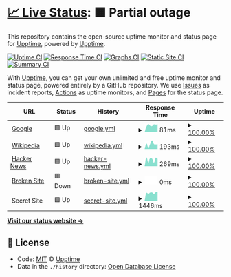 # [📈 Live Status](https://demo.upptime.js.org): <!--live status--> **🟧 Partial outage**

This repository contains the open-source uptime monitor and status page for [Upptime](https://upptime.js.org), powered by [Upptime](https://github.com/upptime/upptime).

[![Uptime CI](https://github.com/koj-co/upptime/workflows/Uptime%20CI/badge.svg)](https://github.com/koj-co/upptime/actions?query=workflow%3A%22Uptime+CI%22)
[![Response Time CI](https://github.com/koj-co/upptime/workflows/Response%20Time%20CI/badge.svg)](https://github.com/koj-co/upptime/actions?query=workflow%3A%22Response+Time+CI%22)
[![Graphs CI](https://github.com/koj-co/upptime/workflows/Graphs%20CI/badge.svg)](https://github.com/koj-co/upptime/actions?query=workflow%3A%22Graphs+CI%22)
[![Static Site CI](https://github.com/koj-co/upptime/workflows/Static%20Site%20CI/badge.svg)](https://github.com/koj-co/upptime/actions?query=workflow%3A%22Static+Site+CI%22)
[![Summary CI](https://github.com/koj-co/upptime/workflows/Summary%20CI/badge.svg)](https://github.com/koj-co/upptime/actions?query=workflow%3A%22Summary+CI%22)

With [Upptime](https://upptime.js.org), you can get your own unlimited and free uptime monitor and status page, powered entirely by a GitHub repository. We use [Issues](https://github.com/upptime/upptime/issues) as incident reports, [Actions](https://github.com/k-hal/upptime/actions) as uptime monitors, and [Pages](https://demo.upptime.js.org) for the status page.

<!--start: status pages-->
<!-- This summary is generated by Upptime (https://github.com/upptime/upptime) -->
<!-- Do not edit this manually, your changes will be overwritten -->
<!-- prettier-ignore -->
| URL | Status | History | Response Time | Uptime |
| --- | ------ | ------- | ------------- | ------ |
| <img alt="" src="https://icons.duckduckgo.com/ip3/www.google.com.ico" height="13"> [Google](https://www.google.com) | 🟩 Up | [google.yml](https://github.com/k-hal/upptime/commits/HEAD/history/google.yml) | <details><summary><img alt="Response time graph" src="./graphs/google/response-time-week.png" height="20"> 81ms</summary><br><a href="https://k-hal.github.io/upptime/history/google"><img alt="Response time 105" src="https://img.shields.io/endpoint?url=https%3A%2F%2Fraw.githubusercontent.com%2Fk-hal%2Fupptime%2FHEAD%2Fapi%2Fgoogle%2Fresponse-time.json"></a><br><a href="https://k-hal.github.io/upptime/history/google"><img alt="24-hour response time 90" src="https://img.shields.io/endpoint?url=https%3A%2F%2Fraw.githubusercontent.com%2Fk-hal%2Fupptime%2FHEAD%2Fapi%2Fgoogle%2Fresponse-time-day.json"></a><br><a href="https://k-hal.github.io/upptime/history/google"><img alt="7-day response time 81" src="https://img.shields.io/endpoint?url=https%3A%2F%2Fraw.githubusercontent.com%2Fk-hal%2Fupptime%2FHEAD%2Fapi%2Fgoogle%2Fresponse-time-week.json"></a><br><a href="https://k-hal.github.io/upptime/history/google"><img alt="30-day response time 82" src="https://img.shields.io/endpoint?url=https%3A%2F%2Fraw.githubusercontent.com%2Fk-hal%2Fupptime%2FHEAD%2Fapi%2Fgoogle%2Fresponse-time-month.json"></a><br><a href="https://k-hal.github.io/upptime/history/google"><img alt="1-year response time 107" src="https://img.shields.io/endpoint?url=https%3A%2F%2Fraw.githubusercontent.com%2Fk-hal%2Fupptime%2FHEAD%2Fapi%2Fgoogle%2Fresponse-time-year.json"></a></details> | <details><summary><a href="https://k-hal.github.io/upptime/history/google">100.00%</a></summary><a href="https://k-hal.github.io/upptime/history/google"><img alt="All-time uptime 100.00%" src="https://img.shields.io/endpoint?url=https%3A%2F%2Fraw.githubusercontent.com%2Fk-hal%2Fupptime%2FHEAD%2Fapi%2Fgoogle%2Fuptime.json"></a><br><a href="https://k-hal.github.io/upptime/history/google"><img alt="24-hour uptime 100.00%" src="https://img.shields.io/endpoint?url=https%3A%2F%2Fraw.githubusercontent.com%2Fk-hal%2Fupptime%2FHEAD%2Fapi%2Fgoogle%2Fuptime-day.json"></a><br><a href="https://k-hal.github.io/upptime/history/google"><img alt="7-day uptime 100.00%" src="https://img.shields.io/endpoint?url=https%3A%2F%2Fraw.githubusercontent.com%2Fk-hal%2Fupptime%2FHEAD%2Fapi%2Fgoogle%2Fuptime-week.json"></a><br><a href="https://k-hal.github.io/upptime/history/google"><img alt="30-day uptime 100.00%" src="https://img.shields.io/endpoint?url=https%3A%2F%2Fraw.githubusercontent.com%2Fk-hal%2Fupptime%2FHEAD%2Fapi%2Fgoogle%2Fuptime-month.json"></a><br><a href="https://k-hal.github.io/upptime/history/google"><img alt="1-year uptime 100.00%" src="https://img.shields.io/endpoint?url=https%3A%2F%2Fraw.githubusercontent.com%2Fk-hal%2Fupptime%2FHEAD%2Fapi%2Fgoogle%2Fuptime-year.json"></a></details>
| <img alt="" src="https://icons.duckduckgo.com/ip3/en.wikipedia.org.ico" height="13"> [Wikipedia](https://en.wikipedia.org) | 🟩 Up | [wikipedia.yml](https://github.com/k-hal/upptime/commits/HEAD/history/wikipedia.yml) | <details><summary><img alt="Response time graph" src="./graphs/wikipedia/response-time-week.png" height="20"> 193ms</summary><br><a href="https://k-hal.github.io/upptime/history/wikipedia"><img alt="Response time 198" src="https://img.shields.io/endpoint?url=https%3A%2F%2Fraw.githubusercontent.com%2Fk-hal%2Fupptime%2FHEAD%2Fapi%2Fwikipedia%2Fresponse-time.json"></a><br><a href="https://k-hal.github.io/upptime/history/wikipedia"><img alt="24-hour response time 188" src="https://img.shields.io/endpoint?url=https%3A%2F%2Fraw.githubusercontent.com%2Fk-hal%2Fupptime%2FHEAD%2Fapi%2Fwikipedia%2Fresponse-time-day.json"></a><br><a href="https://k-hal.github.io/upptime/history/wikipedia"><img alt="7-day response time 193" src="https://img.shields.io/endpoint?url=https%3A%2F%2Fraw.githubusercontent.com%2Fk-hal%2Fupptime%2FHEAD%2Fapi%2Fwikipedia%2Fresponse-time-week.json"></a><br><a href="https://k-hal.github.io/upptime/history/wikipedia"><img alt="30-day response time 186" src="https://img.shields.io/endpoint?url=https%3A%2F%2Fraw.githubusercontent.com%2Fk-hal%2Fupptime%2FHEAD%2Fapi%2Fwikipedia%2Fresponse-time-month.json"></a><br><a href="https://k-hal.github.io/upptime/history/wikipedia"><img alt="1-year response time 204" src="https://img.shields.io/endpoint?url=https%3A%2F%2Fraw.githubusercontent.com%2Fk-hal%2Fupptime%2FHEAD%2Fapi%2Fwikipedia%2Fresponse-time-year.json"></a></details> | <details><summary><a href="https://k-hal.github.io/upptime/history/wikipedia">100.00%</a></summary><a href="https://k-hal.github.io/upptime/history/wikipedia"><img alt="All-time uptime 100.00%" src="https://img.shields.io/endpoint?url=https%3A%2F%2Fraw.githubusercontent.com%2Fk-hal%2Fupptime%2FHEAD%2Fapi%2Fwikipedia%2Fuptime.json"></a><br><a href="https://k-hal.github.io/upptime/history/wikipedia"><img alt="24-hour uptime 100.00%" src="https://img.shields.io/endpoint?url=https%3A%2F%2Fraw.githubusercontent.com%2Fk-hal%2Fupptime%2FHEAD%2Fapi%2Fwikipedia%2Fuptime-day.json"></a><br><a href="https://k-hal.github.io/upptime/history/wikipedia"><img alt="7-day uptime 100.00%" src="https://img.shields.io/endpoint?url=https%3A%2F%2Fraw.githubusercontent.com%2Fk-hal%2Fupptime%2FHEAD%2Fapi%2Fwikipedia%2Fuptime-week.json"></a><br><a href="https://k-hal.github.io/upptime/history/wikipedia"><img alt="30-day uptime 100.00%" src="https://img.shields.io/endpoint?url=https%3A%2F%2Fraw.githubusercontent.com%2Fk-hal%2Fupptime%2FHEAD%2Fapi%2Fwikipedia%2Fuptime-month.json"></a><br><a href="https://k-hal.github.io/upptime/history/wikipedia"><img alt="1-year uptime 100.00%" src="https://img.shields.io/endpoint?url=https%3A%2F%2Fraw.githubusercontent.com%2Fk-hal%2Fupptime%2FHEAD%2Fapi%2Fwikipedia%2Fuptime-year.json"></a></details>
| <img alt="" src="https://icons.duckduckgo.com/ip3/news.ycombinator.com.ico" height="13"> [Hacker News](https://news.ycombinator.com) | 🟩 Up | [hacker-news.yml](https://github.com/k-hal/upptime/commits/HEAD/history/hacker-news.yml) | <details><summary><img alt="Response time graph" src="./graphs/hacker-news/response-time-week.png" height="20"> 269ms</summary><br><a href="https://k-hal.github.io/upptime/history/hacker-news"><img alt="Response time 337" src="https://img.shields.io/endpoint?url=https%3A%2F%2Fraw.githubusercontent.com%2Fk-hal%2Fupptime%2FHEAD%2Fapi%2Fhacker-news%2Fresponse-time.json"></a><br><a href="https://k-hal.github.io/upptime/history/hacker-news"><img alt="24-hour response time 296" src="https://img.shields.io/endpoint?url=https%3A%2F%2Fraw.githubusercontent.com%2Fk-hal%2Fupptime%2FHEAD%2Fapi%2Fhacker-news%2Fresponse-time-day.json"></a><br><a href="https://k-hal.github.io/upptime/history/hacker-news"><img alt="7-day response time 269" src="https://img.shields.io/endpoint?url=https%3A%2F%2Fraw.githubusercontent.com%2Fk-hal%2Fupptime%2FHEAD%2Fapi%2Fhacker-news%2Fresponse-time-week.json"></a><br><a href="https://k-hal.github.io/upptime/history/hacker-news"><img alt="30-day response time 294" src="https://img.shields.io/endpoint?url=https%3A%2F%2Fraw.githubusercontent.com%2Fk-hal%2Fupptime%2FHEAD%2Fapi%2Fhacker-news%2Fresponse-time-month.json"></a><br><a href="https://k-hal.github.io/upptime/history/hacker-news"><img alt="1-year response time 350" src="https://img.shields.io/endpoint?url=https%3A%2F%2Fraw.githubusercontent.com%2Fk-hal%2Fupptime%2FHEAD%2Fapi%2Fhacker-news%2Fresponse-time-year.json"></a></details> | <details><summary><a href="https://k-hal.github.io/upptime/history/hacker-news">100.00%</a></summary><a href="https://k-hal.github.io/upptime/history/hacker-news"><img alt="All-time uptime 99.93%" src="https://img.shields.io/endpoint?url=https%3A%2F%2Fraw.githubusercontent.com%2Fk-hal%2Fupptime%2FHEAD%2Fapi%2Fhacker-news%2Fuptime.json"></a><br><a href="https://k-hal.github.io/upptime/history/hacker-news"><img alt="24-hour uptime 100.00%" src="https://img.shields.io/endpoint?url=https%3A%2F%2Fraw.githubusercontent.com%2Fk-hal%2Fupptime%2FHEAD%2Fapi%2Fhacker-news%2Fuptime-day.json"></a><br><a href="https://k-hal.github.io/upptime/history/hacker-news"><img alt="7-day uptime 100.00%" src="https://img.shields.io/endpoint?url=https%3A%2F%2Fraw.githubusercontent.com%2Fk-hal%2Fupptime%2FHEAD%2Fapi%2Fhacker-news%2Fuptime-week.json"></a><br><a href="https://k-hal.github.io/upptime/history/hacker-news"><img alt="30-day uptime 100.00%" src="https://img.shields.io/endpoint?url=https%3A%2F%2Fraw.githubusercontent.com%2Fk-hal%2Fupptime%2FHEAD%2Fapi%2Fhacker-news%2Fuptime-month.json"></a><br><a href="https://k-hal.github.io/upptime/history/hacker-news"><img alt="1-year uptime 99.90%" src="https://img.shields.io/endpoint?url=https%3A%2F%2Fraw.githubusercontent.com%2Fk-hal%2Fupptime%2FHEAD%2Fapi%2Fhacker-news%2Fuptime-year.json"></a></details>
| <img alt="" src="https://icons.duckduckgo.com/ip3/thissitedoesnotexist.com.ico" height="13"> [Broken Site](https://thissitedoesnotexist.com) | 🟥 Down | [broken-site.yml](https://github.com/k-hal/upptime/commits/HEAD/history/broken-site.yml) | <details><summary><img alt="Response time graph" src="./graphs/broken-site/response-time-week.png" height="20"> 0ms</summary><br><a href="https://k-hal.github.io/upptime/history/broken-site"><img alt="Response time 0" src="https://img.shields.io/endpoint?url=https%3A%2F%2Fraw.githubusercontent.com%2Fk-hal%2Fupptime%2FHEAD%2Fapi%2Fbroken-site%2Fresponse-time.json"></a><br><a href="https://k-hal.github.io/upptime/history/broken-site"><img alt="24-hour response time 0" src="https://img.shields.io/endpoint?url=https%3A%2F%2Fraw.githubusercontent.com%2Fk-hal%2Fupptime%2FHEAD%2Fapi%2Fbroken-site%2Fresponse-time-day.json"></a><br><a href="https://k-hal.github.io/upptime/history/broken-site"><img alt="7-day response time 0" src="https://img.shields.io/endpoint?url=https%3A%2F%2Fraw.githubusercontent.com%2Fk-hal%2Fupptime%2FHEAD%2Fapi%2Fbroken-site%2Fresponse-time-week.json"></a><br><a href="https://k-hal.github.io/upptime/history/broken-site"><img alt="30-day response time 0" src="https://img.shields.io/endpoint?url=https%3A%2F%2Fraw.githubusercontent.com%2Fk-hal%2Fupptime%2FHEAD%2Fapi%2Fbroken-site%2Fresponse-time-month.json"></a><br><a href="https://k-hal.github.io/upptime/history/broken-site"><img alt="1-year response time 0" src="https://img.shields.io/endpoint?url=https%3A%2F%2Fraw.githubusercontent.com%2Fk-hal%2Fupptime%2FHEAD%2Fapi%2Fbroken-site%2Fresponse-time-year.json"></a></details> | <details><summary><a href="https://k-hal.github.io/upptime/history/broken-site">100.00%</a></summary><a href="https://k-hal.github.io/upptime/history/broken-site"><img alt="All-time uptime 100.00%" src="https://img.shields.io/endpoint?url=https%3A%2F%2Fraw.githubusercontent.com%2Fk-hal%2Fupptime%2FHEAD%2Fapi%2Fbroken-site%2Fuptime.json"></a><br><a href="https://k-hal.github.io/upptime/history/broken-site"><img alt="24-hour uptime 100.00%" src="https://img.shields.io/endpoint?url=https%3A%2F%2Fraw.githubusercontent.com%2Fk-hal%2Fupptime%2FHEAD%2Fapi%2Fbroken-site%2Fuptime-day.json"></a><br><a href="https://k-hal.github.io/upptime/history/broken-site"><img alt="7-day uptime 100.00%" src="https://img.shields.io/endpoint?url=https%3A%2F%2Fraw.githubusercontent.com%2Fk-hal%2Fupptime%2FHEAD%2Fapi%2Fbroken-site%2Fuptime-week.json"></a><br><a href="https://k-hal.github.io/upptime/history/broken-site"><img alt="30-day uptime 100.00%" src="https://img.shields.io/endpoint?url=https%3A%2F%2Fraw.githubusercontent.com%2Fk-hal%2Fupptime%2FHEAD%2Fapi%2Fbroken-site%2Fuptime-month.json"></a><br><a href="https://k-hal.github.io/upptime/history/broken-site"><img alt="1-year uptime 100.00%" src="https://img.shields.io/endpoint?url=https%3A%2F%2Fraw.githubusercontent.com%2Fk-hal%2Fupptime%2FHEAD%2Fapi%2Fbroken-site%2Fuptime-year.json"></a></details>
| <img alt="" src="https://icons.duckduckgo.com/ip3/null.ico" height="13"> Secret Site | 🟩 Up | [secret-site.yml](https://github.com/k-hal/upptime/commits/HEAD/history/secret-site.yml) | <details><summary><img alt="Response time graph" src="./graphs/secret-site/response-time-week.png" height="20"> 1446ms</summary><br><a href="https://k-hal.github.io/upptime/history/secret-site"><img alt="Response time 1489" src="https://img.shields.io/endpoint?url=https%3A%2F%2Fraw.githubusercontent.com%2Fk-hal%2Fupptime%2FHEAD%2Fapi%2Fsecret-site%2Fresponse-time.json"></a><br><a href="https://k-hal.github.io/upptime/history/secret-site"><img alt="24-hour response time 1590" src="https://img.shields.io/endpoint?url=https%3A%2F%2Fraw.githubusercontent.com%2Fk-hal%2Fupptime%2FHEAD%2Fapi%2Fsecret-site%2Fresponse-time-day.json"></a><br><a href="https://k-hal.github.io/upptime/history/secret-site"><img alt="7-day response time 1446" src="https://img.shields.io/endpoint?url=https%3A%2F%2Fraw.githubusercontent.com%2Fk-hal%2Fupptime%2FHEAD%2Fapi%2Fsecret-site%2Fresponse-time-week.json"></a><br><a href="https://k-hal.github.io/upptime/history/secret-site"><img alt="30-day response time 1593" src="https://img.shields.io/endpoint?url=https%3A%2F%2Fraw.githubusercontent.com%2Fk-hal%2Fupptime%2FHEAD%2Fapi%2Fsecret-site%2Fresponse-time-month.json"></a><br><a href="https://k-hal.github.io/upptime/history/secret-site"><img alt="1-year response time 1516" src="https://img.shields.io/endpoint?url=https%3A%2F%2Fraw.githubusercontent.com%2Fk-hal%2Fupptime%2FHEAD%2Fapi%2Fsecret-site%2Fresponse-time-year.json"></a></details> | <details><summary><a href="https://k-hal.github.io/upptime/history/secret-site">100.00%</a></summary><a href="https://k-hal.github.io/upptime/history/secret-site"><img alt="All-time uptime 100.00%" src="https://img.shields.io/endpoint?url=https%3A%2F%2Fraw.githubusercontent.com%2Fk-hal%2Fupptime%2FHEAD%2Fapi%2Fsecret-site%2Fuptime.json"></a><br><a href="https://k-hal.github.io/upptime/history/secret-site"><img alt="24-hour uptime 100.00%" src="https://img.shields.io/endpoint?url=https%3A%2F%2Fraw.githubusercontent.com%2Fk-hal%2Fupptime%2FHEAD%2Fapi%2Fsecret-site%2Fuptime-day.json"></a><br><a href="https://k-hal.github.io/upptime/history/secret-site"><img alt="7-day uptime 100.00%" src="https://img.shields.io/endpoint?url=https%3A%2F%2Fraw.githubusercontent.com%2Fk-hal%2Fupptime%2FHEAD%2Fapi%2Fsecret-site%2Fuptime-week.json"></a><br><a href="https://k-hal.github.io/upptime/history/secret-site"><img alt="30-day uptime 100.00%" src="https://img.shields.io/endpoint?url=https%3A%2F%2Fraw.githubusercontent.com%2Fk-hal%2Fupptime%2FHEAD%2Fapi%2Fsecret-site%2Fuptime-month.json"></a><br><a href="https://k-hal.github.io/upptime/history/secret-site"><img alt="1-year uptime 100.00%" src="https://img.shields.io/endpoint?url=https%3A%2F%2Fraw.githubusercontent.com%2Fk-hal%2Fupptime%2FHEAD%2Fapi%2Fsecret-site%2Fuptime-year.json"></a></details>

<!--end: status pages-->

[**Visit our status website →**](https://demo.upptime.js.org)

## 📄 License

- Code: [MIT](./LICENSE) © [Upptime](https://upptime.js.org)
- Data in the `./history` directory: [Open Database License](https://opendatacommons.org/licenses/odbl/1-0/)
